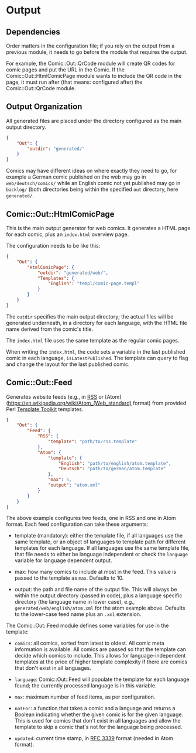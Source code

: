 # Output

## Dependencies

Order matters in the configuration file; if you rely on the output from a
previous module, it needs to go before the module that requires the output.

For example, the Comic::Out::QrCode module will create QR codes for comic
pages and put the URL in the Comic. If the Comic::Out::HtmlComicPage module
wants to include the QR code in the page, it must run after (that means:
configured after) the Comic::Out::QrCode module.


## Output Organization

All generated files are placed under the directory configured as the main
output directory.

```json
{
    "Out": {
        "outdir": "generated/"
    }
}
```

Comics may have different ideas on where exactly they need to go, for example
a German comic published on the web may go in `web/deutsch/comics/` while an
English comic not yet published may go in `backlog/` (both directories being
within the specified `out` directory, here `generated/`.


## Comic::Out::HtmlComicPage

This is the main output generator for web comics. It generates a HTML page
for each comic, plus an `index.html` overview page.

The configuration needs to be like this:

```json
{
    "Out": {
        "HtmlComicPage": {
            "outdir": "generated/web/",
            "Templates": {
                "English": "templ/comic-page.templ"
            }
        }
    }
}
```

The `outdir` specifies the main output directory; the actual files will be
generated underneath, in a directory for each language, with the HTML file
name derived from the comic's title.

The `index.html` file uses the same template as the regular comic pages.

When writing the `index.html`, the code sets a variable in the last published
comic in each language, `isLatestPublished`. The template can query to flag
and change the layout for the last published comic.


## Comic::Out::Feed

Generates website feeds (e.g., in [RSS](https://en.wikipedia.org/wiki/RSS)
or [Atom](https://en.wikipedia.org/wiki/Atom_(Web_standard) format) from
provided Perl [Template Toolkit](http://template-toolkit.org/) templates.

```json
{
    "Out": {
        "Feed": {
            "RSS": {
                "template": "path/to/rss.template"
            },
            "Atom": {
                "template": {
                    "English": "path/to/english/atom.template",
                    "Deutsch": "path/to/german/atom.template"
                },
                "max": 5,
                "output": "atom.xml"
            }
        }
    }
}
```

The above example configures two feeds, one in RSS and one in Atom format.
Each feed configuration can take these arguments:

* template (mandatory): either the template file, if all languages use the
  same template, or an object of languages to template path for different
  templates for each language. If all languages use the same template file,
  that file needs to either be language independent or check the `language`
  variable for language dependent output.

* max: how many comics to include at most in the feed. This value is
  passed to the template as `max`. Defaults to 10.

* output: the path and file name of the output file. This will always be
  within the output directory (passed in code), plus a language specific
  directory (the language name in lower case), e.g.,
  `generated/web/english/atom.xml` for the atom example above.
  Defaults to the lower-case feed name plus an `.xml` extension.

The Comic::Out::Feed module defines some variables for use in the template:

* `comics`: all comics, sorted from latest to oldest. All comic meta
  information is available. All comics are passed so that the template can
  decide which comics to include. This allows for language-independent
  templates at the price of higher template complexity if there are comics
  that don't exist in all languages.

* `language`: Comic::Out::Feed will populate the template for each language
  found; the currently processed language is in this variable.

* `max`: maximum number of feed items, as per configuration.

* `notFor`: a function that takes a comic and a language and returns a Boolean
  indicating whether the given comic is for the given language. This is used
  for comics that don't exist in all languages and allow the template to
  skip a comic that's not for the language being processed.

* `updated`: current time stamp, in [RFC 3339](https://tools.ietf.org/html/rfc3339)
  format (needed in Atom format).
